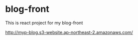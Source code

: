 # blog-front
This is react project for my blog-front

http://myp-blog.s3-website.ap-northeast-2.amazonaws.com/
